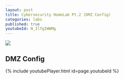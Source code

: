 ```yaml
---
layout: post
title: Cybersecurity HomeLab Pt.2 (DMZ Config)
categories: labs
published: true
youtubeId: N_IlfgIWWMg
---
```


![]({{site.baseurl}}/images/seclabpt3.png)

## DMZ Config

{% include youtubePlayer.html id=page.youtubeId %}
